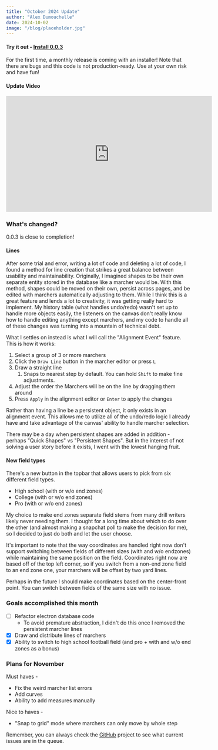 ```yaml
---
title: "October 2024 Update"
author: "Alex Dumouchelle"
date: 2024-10-02
image: "/blog/placeholder.jpg"
---
```


#### Try it out - [Install 0.0.3](https://github.com/OpenMarch/OpenMarch/releases/tag/v0.0.3)

For the first time, a monthly release is coming with an installer!
Note that there are bugs and this code is not production-ready.
Use at your own risk and have fun!

#### Update Video

<iframe width="560" height="315" src="https://www.youtube.com/embed/reXz_3wm46Y?si=tKiCtgocPLq4hw5R" title="YouTube video player" frameborder="0" allow="accelerometer; autoplay; clipboard-write; encrypted-media; gyroscope; picture-in-picture; web-share" referrerpolicy="strict-origin-when-cross-origin" allowfullscreen></iframe>

<br/>

### What's changed?

0.0.3 is close to completion!

#### Lines

After some trial and error, writing a lot of code and deleting a lot of code, I found a method for line creation that strikes a great balance between usability and maintainability.
Originally, I imagined shapes to be their own separate entity stored in the database like a marcher would be.
With this method, shapes could be moved on their own, persist across pages, and be edited with marchers automatically adjusting to them.
While I think this is a great feature and lends a lot to creativity, it was getting really hard to implement.
My history table (what handles undo/redo) wasn't set up to handle more objects easily, the listeners on the canvas don't really know how to handle editing anything except marchers, and my code to handle all of these changes was turning into a mountain of technical debt.

What I settles on instead is what I will call the "Alignment Event" feature.
This is how it works:

1. Select a group of 3 or more marchers
1. Click the `Draw Line` button in the marcher editor or press `L`
1. Draw a straight line
   1. Snaps to nearest step by default. You can hold `Shift` to make fine adjustments.
1. Adjust the order the Marchers will be on the line by dragging them around
1. Press `Apply` in the alignment editor or `Enter` to apply the changes

Rather than having a line be a persistent object, it only exists in an alignment event.
This allows me to utilize all of the undo/redo logic I already have and take advantage of the canvas' ability to handle marcher selection.

There may be a day when persistent shapes are added in addition - perhaps "Quick Shapes" vs "Persistent Shapes".
But in the interest of not solving a user story before it exists, I went with the lowest hanging fruit.

#### New field types

There's a new button in the topbar that allows users to pick from six different field types.

- High school (with or w/o end zones)
- College (with or w/o end zones)
- Pro (with or w/o end zones)

My choice to make end zones separate field stems from many drill writers likely never needing them.
I thought for a long time about which to do over the other (and almost making a snapchat poll to make the decision for me), so I decided to just do both and let the user choose.

It's important to note that the way coordinates are handled right now don't support switching between fields of different sizes (with and w/o endzones) while maintaining the same position on the field.
Coordinates right now are based off of the top left corner, so if you switch from a non-end zone field to an end zone one, your marchers will be offset by two yard lines.

Perhaps in the future I should make coordinates based on the center-front point.
You can switch between fields of the same size with no issue.

### Goals accomplished this month

- [ ] Refactor electron database code
  - To avoid premature abstraction, I didn't do this once I removed the persistent marcher lines
- [x] Draw and distribute lines of marchers
- [x] Ability to switch to high school football field (and pro + with and w/o end zones as a bonus)

### Plans for November

Must haves -

- Fix the weird marcher list errors
- Add curves
- Ability to add measures manually

Nice to haves -

- "Snap to grid" mode where marchers can only move by whole step

Remember, you can always check the [GitHub](https://github.com/OpenMarch/OpenMarch) project to see what current issues are in the queue.
